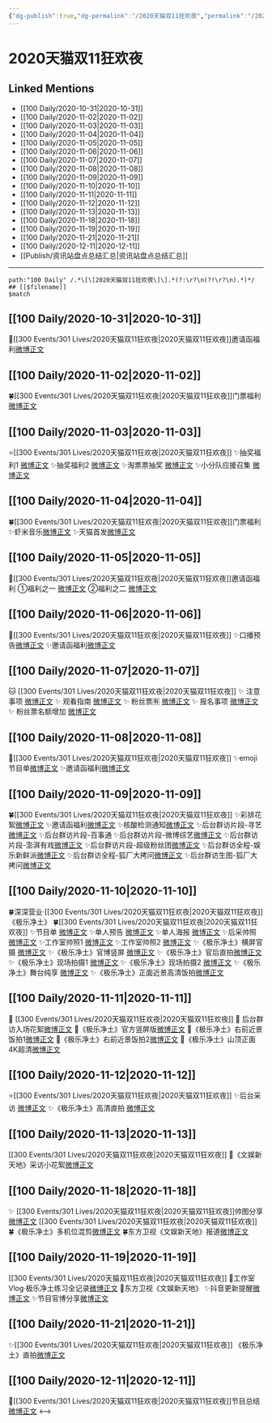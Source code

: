 ```yaml
---
{"dg-publish":true,"dg-permalink":"/2020天猫双11狂欢夜","permalink":"/2020天猫双11狂欢夜/","created":"2023-04-08T16:06:09.000+08:00","updated":"2023-04-10T16:04:03.000+08:00"}
---
```


# 2020天猫双11狂欢夜

## Linked Mentions
- [[100 Daily/2020-10-31\|2020-10-31]]
- [[100 Daily/2020-11-02\|2020-11-02]]
- [[100 Daily/2020-11-03\|2020-11-03]]
- [[100 Daily/2020-11-04\|2020-11-04]]
- [[100 Daily/2020-11-05\|2020-11-05]]
- [[100 Daily/2020-11-06\|2020-11-06]]
- [[100 Daily/2020-11-07\|2020-11-07]]
- [[100 Daily/2020-11-08\|2020-11-08]]
- [[100 Daily/2020-11-09\|2020-11-09]]
- [[100 Daily/2020-11-10\|2020-11-10]]
- [[100 Daily/2020-11-11\|2020-11-11]]
- [[100 Daily/2020-11-12\|2020-11-12]]
- [[100 Daily/2020-11-13\|2020-11-13]]
- [[100 Daily/2020-11-18\|2020-11-18]]
- [[100 Daily/2020-11-19\|2020-11-19]]
- [[100 Daily/2020-11-21\|2020-11-21]]
- [[100 Daily/2020-12-11\|2020-12-11]]
- [[Publish/资讯站盘点总结汇总\|资讯站盘点总结汇总]]


---

```expander
path:"100 Daily" /.*\[\[2020天猫双11狂欢夜\]\].*(?:\r?\n(?!\r?\n).*)*/
## [[$filename]]
$match
```
## [[100 Daily/2020-10-31\|2020-10-31]]
🎵[[300 Events/301 Lives/2020天猫双11狂欢夜\|2020天猫双11狂欢夜]]邀请函福利[微博正文](https://m.weibo.cn/6466290670/4566139399048652)

## [[100 Daily/2020-11-02\|2020-11-02]]
🍀[[300 Events/301 Lives/2020天猫双11狂欢夜\|2020天猫双11狂欢夜]]门票福利[微博正文](https://m.weibo.cn/6466290670/4566795858747070)

## [[100 Daily/2020-11-03\|2020-11-03]]
⭐[[300 Events/301 Lives/2020天猫双11狂欢夜\|2020天猫双11狂欢夜]]
✨抽奖福利1 [微博正文](https://m.weibo.cn/6466290670/4567136476866951)
✨抽奖福利2 [微博正文](https://m.weibo.cn/6466290670/4567200080336637)
✨淘票票抽奖 [微博正文](https://m.weibo.cn/6466290670/4567272490279513)
✨小分队应援召集 [微博正文](https://m.weibo.cn/6466290670/4567153493935569)
## [[100 Daily/2020-11-04\|2020-11-04]]
🍀[[300 Events/301 Lives/2020天猫双11狂欢夜\|2020天猫双11狂欢夜]]门票福利
✨虾米音乐[微博正文](https://m.weibo.cn/6466290670/4567574895399010)
✨天猫首发[微博正文](https://m.weibo.cn/6466290670/4567575487322177)
## [[100 Daily/2020-11-05\|2020-11-05]]
💫[[300 Events/301 Lives/2020天猫双11狂欢夜\|2020天猫双11狂欢夜]]邀请函福利
①福利之一 [微博正文](https://m.weibo.cn/6466290670/4567892677366816)
②福利之二 [微博正文](https://m.weibo.cn/6466290670/4567969276887428)
## [[100 Daily/2020-11-06\|2020-11-06]]
💫[[300 Events/301 Lives/2020天猫双11狂欢夜\|2020天猫双11狂欢夜]]
✨口播预告[微博正文](https://m.weibo.cn/6466290670/4568235104542471)
✨邀请函福利[微博正文](https://m.weibo.cn/6466290670/4568283841825893)
## [[100 Daily/2020-11-07\|2020-11-07]]
🐱 [[300 Events/301 Lives/2020天猫双11狂欢夜\|2020天猫双11狂欢夜]]
✨ 注意事项 [微博正文](https://m.weibo.cn/6466290670/4568622837534833)
✨ 观看指南 [微博正文](https://m.weibo.cn/6466290670/4568630576027488)
✨ 粉丝票🈶 [微博正文](https://m.weibo.cn/6466290670/4568677364796884)
✨ 报名事项 [微博正文](https://m.weibo.cn/6466290670/4568691503792221)
✨ 粉丝票名额增加 [微博正文](https://m.weibo.cn/6466290670/4568770813891057)
## [[100 Daily/2020-11-08\|2020-11-08]]
💫[[300 Events/301 Lives/2020天猫双11狂欢夜\|2020天猫双11狂欢夜]]
✨emoji节目单[微博正文](https://m.weibo.cn/6466290670/4568958491435254)
✨邀请函福利[微博正文](https://m.weibo.cn/6466290670/4568999977551286)
## [[100 Daily/2020-11-09\|2020-11-09]]
🍀[[300 Events/301 Lives/2020天猫双11狂欢夜\|2020天猫双11狂欢夜]]
✨彩排花絮[微博正文](https://m.weibo.cn/6466290670/4569490430628350)
✨邀请函福利[微博正文](https://m.weibo.cn/6466290670/4569269990331209)
✨核酸检测通知[微博正文](https://m.weibo.cn/6466290670/4569481735045253)
✨后台群访片段-寻艺[微博正文](https://m.weibo.cn/6466290670/4569502781538656)
✨后台群访片段-百事通[](https://m.weibo.cn/6466290670/4569513099529865)
✨后台群访片段-微博综艺[微博正文](https://m.weibo.cn/6466290670/4569498947953083)
✨后台群访片段-澎湃有戏[微博正文](https://m.weibo.cn/6466290670/4569503869174091)
✨后台群访片段-超级粉丝团[微博正文](https://m.weibo.cn/6466290670/4569501732964275)
✨后台群访全程-娱乐新鲜派[微博正文](https://m.weibo.cn/6466290670/4569503528656591)
✨后台群访全程-狐厂大拷问[微博正文](https://m.weibo.cn/6466290670/4569505449124471)
✨后台群访生图-狐厂大拷问[微博正文](https://m.weibo.cn/6466290670/4569500424349109)
## [[100 Daily/2020-11-10\|2020-11-10]]
🍀深深营业·[[300 Events/301 Lives/2020天猫双11狂欢夜\|2020天猫双11狂欢夜]]《极乐净土》 [](https://m.weibo.cn/1736988591/4569857146751391)
🍀[[300 Events/301 Lives/2020天猫双11狂欢夜\|2020天猫双11狂欢夜]]
✨节目单 [微博正文](https://m.weibo.cn/6466290670/4569746932499624)
✨单人预告 [微博正文](https://m.weibo.cn/6466290670/4569781560157663)
✨单人海报 [微博正文](https://m.weibo.cn/6466290670/4569783305773132)
✨后采帅照 [微博正文](https://m.weibo.cn/6466290670/4569660979419449)
✨工作室帅照1 [微博正文](https://m.weibo.cn/6466290670/4569826141931867)
✨工作室帅照2 [微博正文](https://m.weibo.cn/6466290670/4569845377276232)
✨《极乐净土》横屏官摄 [微博正文](https://m.weibo.cn/6466290670/4569841313525259)
✨《极乐净土》官博竖屏 [微博正文](https://m.weibo.cn/6466290670/4569844299607606)
✨《极乐净土》官后直拍[微博正文](https://m.weibo.cn/6466290670/4569902134854863)
✨《极乐净土》现场拍摄1 [微博正文](https://m.weibo.cn/6466290670/4569846660476007)
✨《极乐净土》现场拍摄2 [微博正文](https://m.weibo.cn/6466290670/4569847667891113)
✨《极乐净土》舞台纯享 [微博正文](https://m.weibo.cn/6466290670/4569858073964242)
✨《极乐净土》正面近景高清饭拍[微博正文](https://m.weibo.cn/5516625428/4569868400332252)
## [[100 Daily/2020-11-11\|2020-11-11]]
🍂 [[300 Events/301 Lives/2020天猫双11狂欢夜\|2020天猫双11狂欢夜]]
🥂 后台群访入场花絮[微博正文](https://m.weibo.cn/6466290670/4570034568954801)
🥂《极乐净土》官方竖屏版[微博正文](https://m.weibo.cn/6466290670/4570061916342665)
🥂《极乐净土》右前近景饭拍1[微博正文](https://m.weibo.cn/6466290670/4570003959194059)
🥂《极乐净土》右前近景饭拍2[微博正文](https://m.weibo.cn/6466290670/4570105335521065)
🥂《极乐净土》山顶正面4K超清[微博正文](https://m.weibo.cn/6466290670/4569992719504158)
## [[100 Daily/2020-11-12\|2020-11-12]]
⭐[[300 Events/301 Lives/2020天猫双11狂欢夜\|2020天猫双11狂欢夜]]
✨后台采访 [微博正文](https://weibo.com/6466290670/JtwbXDh29)
✨《极乐净土》高清直拍 [微博正文](https://weibo.com/6466290670/JtBiDCx6H)
## [[100 Daily/2020-11-13\|2020-11-13]]
[[300 Events/301 Lives/2020天猫双11狂欢夜\|2020天猫双11狂欢夜]]
💫《文娱新天地》采访小花絮[微博正文](https://m.weibo.cn/6466290670/4570899355274379)
## [[100 Daily/2020-11-18\|2020-11-18]]
✨ [[300 Events/301 Lives/2020天猫双11狂欢夜\|2020天猫双11狂欢夜]]帅图分享[微博正文](https://m.weibo.cn/6466290670/4572636330594504)
[[300 Events/301 Lives/2020天猫双11狂欢夜\|2020天猫双11狂欢夜]]
🍀《极乐净土》多机位混剪[微博正文](https://m.weibo.cn/6466290670/4572610924906780)
🍀东方卫视《文娱新天地》报道[微博正文](https://m.weibo.cn/6466290670/4572713169201672)
## [[100 Daily/2020-11-19\|2020-11-19]]
[[300 Events/301 Lives/2020天猫双11狂欢夜\|2020天猫双11狂欢夜]]
💫工作室Vlog·极乐净土练习全记录[微博正文](https://m.weibo.cn/6466290670/4573049388538012)
💫东方卫视《文娱新天地》
✨抖音更新提醒[微博正文](https://m.weibo.cn/6466290670/4572892425618338)
✨节目官博分享[微博正文](https://m.weibo.cn/6466290670/4573047622735248)
## [[100 Daily/2020-11-21\|2020-11-21]]
✨[[300 Events/301 Lives/2020天猫双11狂欢夜\|2020天猫双11狂欢夜]]
《极乐净土》直拍[微博正文](https://m.weibo.cn/6466290670/4573632234260654)
## [[100 Daily/2020-12-11\|2020-12-11]]
🎵[[300 Events/301 Lives/2020天猫双11狂欢夜\|2020天猫双11狂欢夜]]节目总结[微博正文](https://m.weibo.cn/6466290670/4580953416797937)
<-->